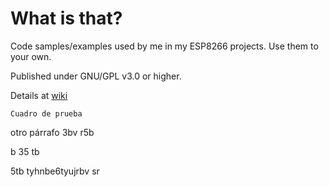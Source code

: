 
What is that?
====

Code samples/examples used by me in my ESP8266 projects. Use them to your own.

Published under GNU/GPL v3.0 or higher.


Details at [wiki](https://github.com/isidorogv/esp8266-test/wiki)

~~~~~~~~~~~~~~~~~~
Cuadro de prueba
~~~~~~~~~~~~~~~~~~

otro párrafo
3bv
r5b


b
35
tb

5tb
tyhnbe6tyujrbv
sr